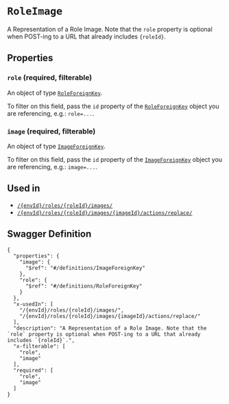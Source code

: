 # `RoleImage` #

A Representation of a Role Image. Note that the `role` property is optional when POST-ing to a URL that already includes `{roleId}`.





## Properties ##

### `role` (required, filterable) ###




An object of type [`RoleForeignKey`](./../definitions/RoleForeignKey.mkd).

To filter on this field, pass the `id` property of the [`RoleForeignKey`](./../definitions/RoleForeignKey.mkd) object you are referencing,
e.g.: `role=...`.


### `image` (required, filterable) ###




An object of type [`ImageForeignKey`](./../definitions/ImageForeignKey.mkd).

To filter on this field, pass the `id` property of the [`ImageForeignKey`](./../definitions/ImageForeignKey.mkd) object you are referencing,
e.g.: `image=...`.




## Used in ##

  + [`/{envId}/roles/{roleId}/images/`](./../rest/api/user/v1beta0/{envId}/roles/{roleId}/images/)
  + [`/{envId}/roles/{roleId}/images/{imageId}/actions/replace/`](./../rest/api/user/v1beta0/{envId}/roles/{roleId}/images/{imageId}/actions/replace/)

## Swagger Definition ##

    {
      "properties": {
        "image": {
          "$ref": "#/definitions/ImageForeignKey"
        }, 
        "role": {
          "$ref": "#/definitions/RoleForeignKey"
        }
      }, 
      "x-usedIn": [
        "/{envId}/roles/{roleId}/images/", 
        "/{envId}/roles/{roleId}/images/{imageId}/actions/replace/"
      ], 
      "description": "A Representation of a Role Image. Note that the `role` property is optional when POST-ing to a URL that already includes `{roleId}`.", 
      "x-filterable": [
        "role", 
        "image"
      ], 
      "required": [
        "role", 
        "image"
      ]
    }
